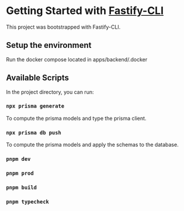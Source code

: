 # Getting Started with [Fastify-CLI](https://www.npmjs.com/package/fastify-cli)

This project was bootstrapped with Fastify-CLI.

## Setup the environment

Run the docker compose located in apps/backend/.docker

## Available Scripts

In the project directory, you can run:

### `npx prisma generate`

To compute the prisma models and type the prisma client.

### `npx prisma db push`

To compute the prisma models and apply the schemas to the database.

### `pnpm dev`

### `pnpm prod`

### `pnpm build`

### `pnpm typecheck`
